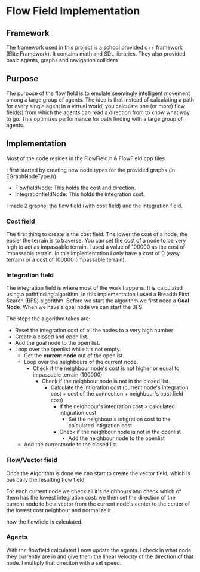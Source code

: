 # Flow Field Implementation

## Framework
The framework used in this project is a school provided c++ framework (Elite Framework).
It contains math and SDL libraries. They also provided basic agents, graphs and navigation colliders.

## Purpose
The purpose of the flow field is to emulate seemingly intelligent movement among a large group of agents.
The idea is that instead of calculating a path for every single agent in a virtual world, you calculate one (or more) flow field(s)
from which the agents can read a direction from to know what way to go.
This optimizes performance for path finding with a large group of agents.

## Implementation
Most of the code resides in the FlowField.h & FlowField.cpp files.

I first started by creating new node types for the provided graphs (in EGraphNodeType.h).
  * FlowfieldNode: This holds the cost and direction.
  * IntegrationfieldNode: This holds the integration cost.

I made 2 graphs: the flow field (with cost field) and the integration field.

### Cost field
The first thing to create is the cost field. The lower the cost of a node, the easier the terrain is to traverse.
You can set the cost of a node to be very high to act as impassable terrain. I used a value of 100000 as the cost of impassable terrain.
In this implementation I only have a cost of 0 (easy terrain) or a cost of 100000 (impassable terrain).

### Integration field
The integration field is where most of the work happens. It is calculated using a pathfinding algorithm.
In this implementation I used a Breadth First Search (BFS) algorithm. 
Before we start the algorithm we first need a **Goal Node**. When we have a goal node we can start the BFS.

The steps the algorithm takes are:
  * Reset the integration cost of all the nodes to a very high number
  * Create a closed and open list.
  * Add the goal node to the open list.
  * Loop over the openlist while it's not empty.
     * Get the **current node** out of the openlist.
     * Loop over the neighbours of the current node.
        * Check if the neighbour node's cost is not higher or equal to impassable terrain (100000).
            * Check if the neighbour node is not in the closed list.
                * Calculate the intigration cost (current node's integration cost + cost of the connection + neighbour's cost field cost)
                     * If the neighbour's integration cost > calculated intigration cost
                        * Set the neighbour's intigration cost to the calculated intigration cost
                     * Check if the neighbour node is not in the openlist
                        * Add the neighbour node to the openlist
     * Add the currentnode to the closed list.

### Flow/Vector field
Once the Algorithm is done we can start to create the vector field, which is basically the resulting flow field

For each current node we check all it's neighbours and check which of them has the lowest integration cost.
we then set the direction of the current node to be a vector from the current node's center to the center of the lowest cost neighbour and normalize it.

now the flowfield is calculated.

### Agents
With the flowfield calculated I now update the agents. I check in what node they currently are in and give them the linear velocity of the direction of that node.
I multiply that direciton with a set speed.


